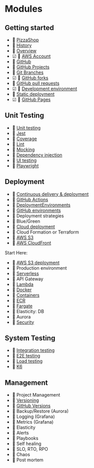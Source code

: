 # Modules

## Getting started

- 🚧 [PizzaShop](pizzaShop/pizzaShop.md)
- 🚧 [History](history/history.md)
- 🚧 [Overview](overview/overview.md)
- ☑ 🚧 [AWS Account](awsAccount/awsAccount.md)
- 🚧 [GitHub](gitHub/gitHub.md)
- 🚧 [GitHub Projects](gitHubProjects/gitHubProjects.md)
- 🚧 [Git Branches](gitBranches/gitBranches.md)
- ☑ 🚧 [GitHub forks](gitHubForks/gitHubForks.md)
- 🚧 [GitHub pull requests](gitHubPullRequests/gitHubPullRequests.md)
- ☑ 🚧 [Development environment](developmentEnvironment/developmentEnvironment.md)
- 🚧 [Static deployment](staticDeployment/staticDeployment)
- ☑ 🚧 [GitHub Pages](gitHubPages/gitHubPages.md)

## Unit Testing

- 🚧 [Unit testing](unitTesting/unitTesting.md)
- 🚧 [Jest](jest/jest.md)
- 🚧 [Coverage](coverage/coverage.md)
- 🚧 [Lint](lint/lint.md)
- 🚧 [Mocking](mocking/mocking.md)
- 🚧 [Dependency injection](dependencyInjection/dependencyInjection.md)
- 🚧 [UI testing](uiTesting/uiTesting.md)
- 🚧 [Playwright](playwright/playwright.md)

## Deployment

- 🚧 [Continuous delivery & deployment](continuousDeliveryDeployment/continuousDeliveryDeployment.md)
- 🚧 [GitHub Actions](gitHubActions/gitHubActions.md)
- 🚧 [DeploymentEnvironments](deploymentEnvironments/deploymentEnvironments.md)
- 🚧 [GitHub environments](gitHubEnvironments/gitHubEnvironments.md)
- 🚧 Deployment strategies
- 🚧 Blue/Green
- 🚧 [Cloud deployment](cloudDeployment/cloudDeployment.md)
- 🚧 Cloud Formation or Terraform
- 🚧 [AWS S3](awsS3/awsS3.md)
- 🚧 [AWS CloudFront](awsCouldfront/awsCloudfront.md)

Start Here:

- 🚧 [AWS S3 deployment](awsS3Deployment/awsS3Deployment.md)
- 🚧 Production environment
- 🚧 [Serverless](serverless/serverless.md)
- 🚧 API Gateway
- 🚧 [Lambda](lambda/lambda.md)
- 🚧 [Docker](docker/docker.md)
- 🚧 [Containers](containers/containers.md)
- 🚧 [ECR](ecr/ecr.md)
- 🚧 [Fargate](fargate/fargate.md)
- 🚧 Elasticity: DB
- 🚧 Aurora
- 🚧 [Security](security/security.md)

## System Testing

- 🚧 [Integration testing](integrationTesting/integrationTesting.md)
- 🚧 [E2E testing](e2eTesting/e2eTesting.md)
- 🚧 [Load testing](loadTesting/loadTesting.md)
- 🚧 [K6](k6/k6.md)

## Management

- 🚧 Project Management
- 🚧 [Versioning](versioning/versioning.md)
- 🚧 [GitHub Versions](gitHubVersions/gitHubVersions.md)
- 🚧 Backup/Restore (Aurora)
- 🚧 Logging (Grafana)
- 🚧 Metrics (Grafana)
- 🚧 Elasticity
- 🚧 Alerts
- 🚧 Playbooks
- 🚧 Self healing
- 🚧 SLO, RTO, RPO
- 🚧 Chaos
- 🚧 Post mortem
